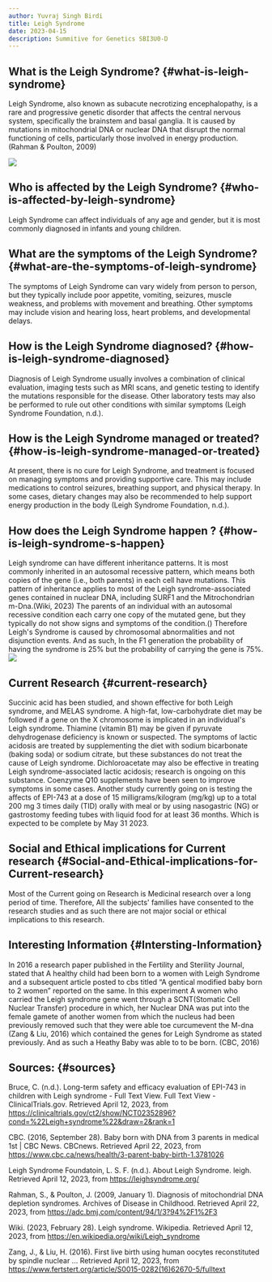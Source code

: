 ```yaml
---
author: Yuvraj Singh Birdi
title: Leigh Syndrome 
date: 2023-04-15
description: Summitive for Genetics SBI3U0-D 
---
```

## What is the Leigh Syndrome? {#what-is-leigh-syndrome}

Leigh Syndrome, also known as subacute necrotizing encephalopathy, is a rare and progressive genetic disorder that affects the central nervous system, specifically the brainstem and basal ganglia. It is caused by mutations in mitochondrial DNA or nuclear DNA that disrupt the normal functioning of cells, particularly those involved in energy production.(Rahman & Poulton, 2009)

![](https://i.imgur.com/6Q8IhVn.jpeg)

## Who is affected by the Leigh Syndrome? {#who-is-affected-by-leigh-syndrome}

Leigh Syndrome can affect individuals of any age and gender, but it is most commonly diagnosed in infants and young children.


## What are the symptoms of the Leigh Syndrome? {#what-are-the-symptoms-of-leigh-syndrome}

The symptoms of Leigh Syndrome can vary widely from person to person, but they typically include poor appetite, vomiting, seizures, muscle weakness, and problems with movement and breathing. Other symptoms may include vision and hearing loss, heart problems, and developmental delays.


## How is the Leigh Syndrome diagnosed? {#how-is-leigh-syndrome-diagnosed}

Diagnosis of Leigh Syndrome usually involves a combination of clinical evaluation, imaging tests such as MRI scans, and genetic testing to identify the mutations responsible for the disease. Other laboratory tests may also be performed to rule out other conditions with similar symptoms (Leigh Syndrome Foundation, n.d.).


## How is the Leigh Syndrome managed or treated? {#how-is-leigh-syndrome-managed-or-treated}

At present, there is no cure for Leigh Syndrome, and treatment is focused on managing symptoms and providing supportive care. This may include medications to control seizures, breathing support, and physical therapy. In some cases, dietary changes may also be recommended to help support energy production in the body (Leigh Syndrome Foundation, n.d.).


## How does the Leigh Syndrome happen ? {#how-is-leigh-syndrome-s-happen}

Leigh syndrome can have different inheritance patterns. It is most commonly inherited in an autosomal recessive pattern, which means both copies of the gene (i.e., both parents) in each cell have mutations. This pattern of inheritance applies to most of the Leigh syndrome-associated genes contained in nuclear DNA, including SURF1 and the Mitrochondrian m-Dna.(Wiki, 2023) The parents of an individual with an autosomal recessive condition each carry one copy of the mutated gene, but they typically do not show signs and symptoms of the condition.()
Therefore Leigh's Syndrome is caused by chromosomal abnormalities and not disjunction events.
And as such, In the F1 generation the probability of having the syndrome is 25% but the probability of carrying the gene is 75%.
![](https://upload.wikimedia.org/wikipedia/commons/thumb/f/f1/Autosomal_recessive_-_en.svg/800px-Autosomal_recessive_-_en.svg.png)

## Current Research {#current-research}
Succinic acid has been studied, and shown effective for both Leigh syndrome, and MELAS syndrome. 
A high-fat, low-carbohydrate diet may be followed if a gene on the X chromosome is implicated in an individual's Leigh syndrome. Thiamine (vitamin B1) may be given if pyruvate dehydrogenase deficiency is known or suspected.
The symptoms of lactic acidosis are treated by supplementing the diet with sodium bicarbonate (baking soda) or sodium citrate, but these substances do not treat the cause of Leigh syndrome. Dichloroacetate may also be effective in treating Leigh syndrome-associated lactic acidosis; research is ongoing on this substance.
Coenzyme Q10 supplements have been seen to improve symptoms in some cases.
Another study currently going on is testing the affects of EPI-743 at a dose of 15 milligrams/kilogram (mg/kg) up to a total 200 mg 3 times daily (TID) orally with meal or by using nasogastric (NG) or gastrostomy feeding tubes with liquid food for at least 36 months. Which is expected to be complete by May 31 2023.
## Social and Ethical implications for Current research {#Social-and-Ethical-implications-for-Current-research}
Most of the Current going on Research is Medicinal research over a long period of time. Therefore, All the subjects' families have consented to the research studies and as such there are not major social or ethical implications to this research.
## Interesting Information {#Intersting-Information}
In 2016 a research paper published in the Fertility and Sterility Journal, stated that A healthy child had been born to a women with Leigh Syndrome and a subsequent article posted to cbs titled “A gentical modified baby born to 2 women” reported on the same. In this experiment A women who carried the Leigh syndrome gene went through a SCNT(Stomatic Cell Nuclear Transfer) procedure in which, her Nuclear DNA was put into the female gamete of another women from which the nucleus had been previously removed such that they were able toe curcumevent the M-dna (Zang & Liu, 2016) which contained the genes for Leigh Syndrome as stated previously. And as such a Heathy Baby was able to to be born. (CBC, 2016)

## Sources: {#sources}
Bruce, C. (n.d.). Long-term safety and efficacy evaluation of EPI-743 in children with Leigh syndrome - Full Text View. Full Text View - ClinicalTrials.gov. Retrieved April 12, 2023, from <https://clinicaltrials.gov/ct2/show/NCT02352896?cond=%22Leigh+syndrome%22&draw=2&rank=1>

CBC. (2016, September 28). Baby born with DNA from 3 parents in medical 1st | CBC News. CBCnews. Retrieved April 22, 2023, from <https://www.cbc.ca/news/health/3-parent-baby-birth-1.3781026>

Leigh Syndrome Foundatoin, L. S. F. (n.d.). About Leigh Syndrome. leigh. Retrieved April 12, 2023, from <https://leighsyndrome.org/> 

Rahman, S., &amp; Poulton, J. (2009, January 1). Diagnosis of mitochondrial DNA depletion syndromes. Archives of Disease in Childhood. Retrieved April 22, 2023, from <https://adc.bmj.com/content/94/1/3?94%2F1%2F3>

Wiki. (2023, February 28). Leigh syndrome. Wikipedia. Retrieved April 12, 2023, from <https://en.wikipedia.org/wiki/Leigh_syndrome>

Zang, J., &amp; Liu, H. (2016). First live birth using human oocytes reconstituted by spindle nuclear ... Retrieved April 12, 2023, from <https://www.fertstert.org/article/S0015-0282(16)62670-5/fulltext>
